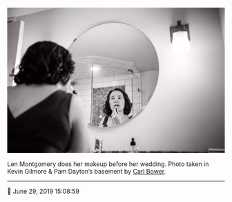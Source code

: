 ![Len Montgomery does her makeup](assets/d40dbde58e72f0f373b209ee84e876b1.webp)

Len Montgomery does her makeup before her wedding. Photo taken in Kevin Gilmore & Pam Dayton’s basement by [Carl Bower](http://carlbowerphotos.com/).

- - - -

📅 June 29, 2019 15:08:59
